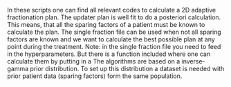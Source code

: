 In these scripts one can find all relevant codes to calculate a 2D adaptive fractionation plan. 
The updater plan is well fit to do a posteriori calculation. This means, that all the sparing factors of a patient must be known to calculate the plan. 
The single fraction file can be used when not all sparing factors are known and we want to calculate the best possible plan at any point during the treatment. Note: in the single fraction file you need to feed in the hyperparameters. But there is a function included where one can calculate them by putting in a 
The algorithms are based on a inverse-gamma prior distribution. To set up this distribution a dataset is needed with prior patient data (sparing factors) form the same population. 

